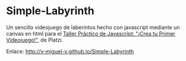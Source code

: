 # Simple-Labyrinth
Un sencillo videojuego de laberintos hecho con javascript mediante un canvas en html para el [Taller Práctico de Javascript: "¡Crea tu Primer Videojuego!"](https://platzi.com/cursos/javascript-practico-videojuegos/), de Platzi.

Enlace: http://v-miguel-v.github.io/Simple-Labyrinth
